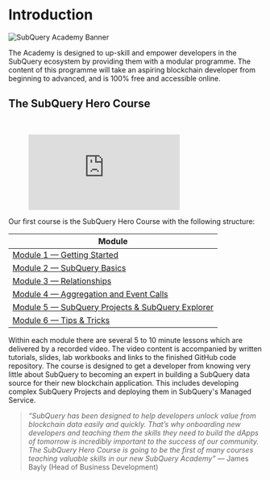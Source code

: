 # Introduction

![SubQuery Academy Banner](/assets/img/academy.png)

The Academy is designed to up-skill and empower developers in the SubQuery ecosystem by providing them with a modular programme. The content of this programme will take an aspiring blockchain developer from beginning to advanced, and is 100% free and accessible online.

## The SubQuery Hero Course

<br/>
<figure class="video_container">
  <iframe src="https://www.youtube.com/embed/LgkXd4f3WKg" frameborder="0" allowfullscreen="true"></iframe>
</figure>

Our first course is the SubQuery Hero Course with the following structure:

| Module                                                                          |
| ------------------------------------------------------------------------------- |
| [Module 1 — Getting Started](/academy/herocourse/module1)                       |
| [Module 2 — SubQuery Basics](/academy/herocourse/module2)                       |
| [Module 3 — Relationships](/academy/herocourse/module3)                         |
| [Module 4 — Aggregation and Event Calls](/academy/herocourse/module4)           |
| [Module 5 — SubQuery Projects & SubQuery Explorer](/academy/herocourse/module5) |
| [Module 6 — Tips & Tricks](/academy/herocourse/module6)                         |

Within each module there are several 5 to 10 minute lessons which are delivered by a recorded video. The video content is accompanied by written tutorials, slides, lab workbooks and links to the finished GitHub code repository. The course is designed to get a developer from knowing very little about SubQuery to becoming an expert in building a SubQuery data source for their new blockchain application. This includes developing complex SubQuery Projects and deploying them in SubQuery's Managed Service.

> _“SubQuery has been designed to help developers unlock value from blockchain data easily and quickly. That’s why onboarding new developers and teaching them the skills they need to build the dApps of tomorrow is incredibly important to the success of our community. The SubQuery Hero Course is going to be the first of many courses teaching valuable skills in our new SubQuery Academy”_ — James Bayly (Head of Business Development)
